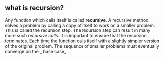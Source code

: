 **what is recursion?**
--------------------------------
Any function which calls itself is called **recursive**. 
A recursive method solves a problem by calling a copy of itself to work on a smaller problem. This is called the recursion step. The
recursion step can result in many more such _recursive calls_.
It is important to ensure that the recursion terminates. Each time the function calls itself with a
slightly simpler version of the original problem. The sequence of smaller problems must
eventually converge on the _ base case_.
